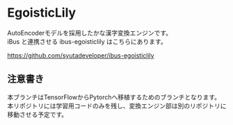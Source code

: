 # EgoisticLily

AutoEncoderモデルを採用したかな漢字変換エンジンです。  
iBus と連携させる ibus-egoisticlily はこちらにあります。  

https://github.com/syutadeveloper/ibus-egoisticlily  

## 注意書き
本ブランチはTensorFlowからPytorchへ移植するためのブランチとなります。  
本リポジトリには学習用コードのみを残し、変換エンジン部は別のリポジトリに移動させる予定です。  

